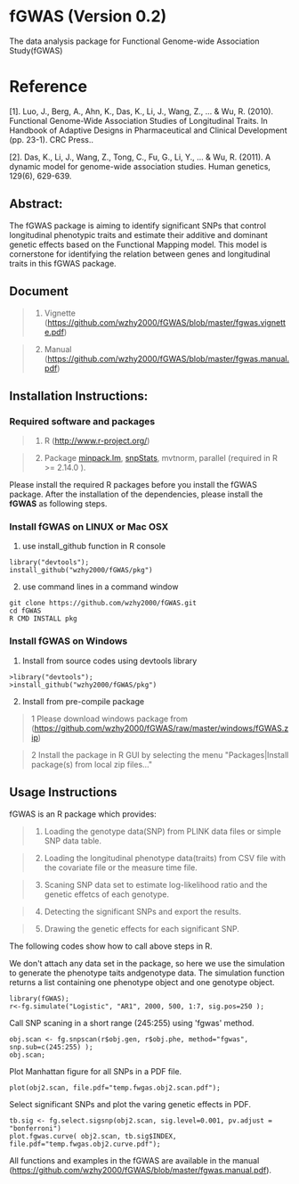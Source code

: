 # fGWAS (Version 0.2)

The data analysis package for Functional Genome-wide Association Study(fGWAS)

# Reference

[1]. Luo, J., Berg, A., Ahn, K., Das, K., Li, J., Wang, Z., ... & Wu, R. (2010). Functional Genome-Wide Association Studies of Longitudinal Traits. In Handbook of Adaptive Designs in Pharmaceutical and Clinical Development (pp. 23-1). CRC Press..

[2]. Das, K., Li, J., Wang, Z., Tong, C., Fu, G., Li, Y., ... & Wu, R. (2011). A dynamic model for genome-wide association studies. Human genetics, 129(6), 629-639.

## Abstract:

The fGWAS package is aiming to identify significant SNPs that control longitudinal phenotypic traits and estimate their additive and dominant genetic effects based on the Functional Mapping model. This model is cornerstone for identifying the relation between genes and longitudinal traits in this fGWAS package.

## Document

> 1) Vignette (https://github.com/wzhy2000/fGWAS/blob/master/fgwas.vignette.pdf)

> 2) Manual (https://github.com/wzhy2000/fGWAS/blob/master/fgwas.manual.pdf)

## Installation Instructions:

### Required software and packages
    
> 1. R (http://www.r-project.org/)
    
> 2. Package [minpack.lm](https://cran.r-project.org/web/packages/minpack.lm/index.html), [snpStats](http://bioconductor.org/packages/release/bioc/html/snpStats.html), mvtnorm, parallel (required in R >= 2.14.0 ).

Please install the required R packages before you install the fGWAS package. After the  installation of the dependencies, please install the **fGWAS** as following steps.

### Install fGWAS on LINUX or Mac OSX

1) use install_github function in R console

```
library("devtools");
install_github("wzhy2000/fGWAS/pkg")
```
2) use command lines in a command window  

```
git clone https://github.com/wzhy2000/fGWAS.git
cd fGWAS
R CMD INSTALL pkg
```

### Install fGWAS on Windows

1) Install from source codes using devtools library

```
>library("devtools");
>install_github("wzhy2000/fGWAS/pkg")
```

2) Install from pre-compile package 

>1 Please download windows package from (https://github.com/wzhy2000/fGWAS/raw/master/windows/fGWAS.zip)

>2 Install the package in R GUI by selecting the menu "Packages|Install package(s) from local zip files..."

## Usage Instructions

fGWAS is an R package which provides:

> 1) Loading the genotype data(SNP) from PLINK data files or simple SNP data table.

> 2) Loading the longitudinal phenotype data(traits) from CSV file with the covariate file or the measure time file.

> 3) Scaning SNP data set to estimate log-likelihood ratio and the genetic effetcs of each genotype.

> 4) Detecting the significant SNPs and export the results.

> 5) Drawing the genetic effects for each significant SNP.


The following codes show how to call above steps in R.

We don't attach any data set in the package, so here we use the simulation to generate the phenotype taits andgenotype data. The simulation function returns a list containing one phenotype object and one genotype object.

```
library(fGWAS);
r<-fg.simulate("Logistic", "AR1", 2000, 500, 1:7, sig.pos=250 );
```

Call SNP scaning in a short range (245:255) using 'fgwas' method. 

```
obj.scan <- fg.snpscan(r$obj.gen, r$obj.phe, method="fgwas", snp.sub=c(245:255) );
obj.scan;
```

Plot Manhattan figure for all SNPs in a PDF file.

```
plot(obj2.scan, file.pdf="temp.fwgas.obj2.scan.pdf");
```

Select significant SNPs and plot the varing genetic effects in PDF.

```
tb.sig <- fg.select.sigsnp(obj2.scan, sig.level=0.001, pv.adjust = "bonferroni")
plot.fgwas.curve( obj2.scan, tb.sig$INDEX, file.pdf="temp.fwgas.obj2.curve.pdf");
```

All functions and examples in the fGWAS are available in the manual (https://github.com/wzhy2000/fGWAS/blob/master/fgwas.manual.pdf).
